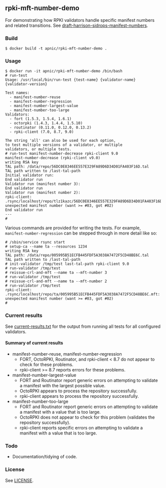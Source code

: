 ## rpki-mft-number-demo

For demonstrating how RPKI validators handle specific manifest
numbers and related transitions.  See
[draft-harrison-sidrops-manifest-numbers](https://datatracker.ietf.org/doc/draft-harrison-sidrops-manifest-numbers/).

### Build

    $ docker build -t apnic/rpki-mft-number-demo .

### Usage

    $ docker run -it apnic/rpki-mft-number-demo /bin/bash
    # run-test
    Usage: /usr/local/bin/run-test {test-name} {validator-name} {validator-version}

    Test names:
      - manifest-number-reuse
      - manifest-number-regression
      - manifest-number-largest-value
      - manifest-number-too-large
    Validators:
      - fort (1.5.3, 1.5.4, 1.6.1)
      - octorpki (1.4.3, 1.4.4, 1.5.10)
      - routinator (0.11.0, 0.12.0, 0.13.2)
      - rpki-client (7.0, 8.7, 9.0)

    The string 'all' can also be used for each option,
    to test multiple versions of a validator, or multiple
    validators, or multiple tests.
    # run-test manifest-number-decrease rpki-client 9.0
    manifest-number-decrease (rpki-client v9.0)
    writing RSA key
    TAL path: /data/repo/56DC0E8346EE557E329FA89D6D34D01FA403F16D.tal
    TAL path written to /last-tal-path
    Initial validator run:
    End validator run
    Validator run (manifest number 3):
    End validator run
    Validator run (manifest number 2):
    rpki-client: .rsync/localhost/repo/tlz1kazc/56DC0E8346EE557E329FA89D6D34D01FA403F16D.mft: unexpected manifest number (want >= #03, got #02)
    End validator run
    ---
    #

Various commands are provided for writing the tests.  For example,
`manifest-number-regression` can be stepped through in more detail like
so:

    # /sbin/service rsync start
    # setup-ca --name ta --resources 1234
    writing RSA key
    TAL path: /data/repo/005995B51ECFB445FDF5A3038A7472F5CD48BE6C.tal
    TAL path written to /last-tal-path
    # init-validator /tmp/test last-tal-path rpki-client 9.0
    # run-validator /tmp/test
    # reissue-crl-and-mft --name ta --mft-number 3
    # run-validator /tmp/test
    # reissue-crl-and-mft --name ta --mft-number 2
    # run-validator /tmp/test
    rpki-client: .rsync/localhost/repo/ta/005995B51ECFB445FDF5A3038A7472F5CD48BE6C.mft: unexpected manifest number (want >= #03, got #02)
    #

### Current results

See [current-results.txt](current-results.txt) for the output from
running all tests for all configured validators.

#### Summary of current results

 - manifest-number-reuse, manifest-number-regression
    - FORT, OctoRPKI, Routinator, and rpki-client < 8.7 do not appear
      to check for these problems.
    - rpki-client >= 8.7 reports errors for these problems.
 - manifest-number-largest-value
    - FORT and Routinator report generic errors on attempting to
      validate a manifest with the largest possible value.
    - OctoRPKI appears to process the repository successfully.
    - rpki-client appears to process the repository successfully.
 - manifest-number-too-large
    - FORT and Routinator report generic errors on attempting to
      validate a manifest with a value that is too large.
    - OctoRPKI does not appear to check for this problem (validates
      the repository successfully).
    - rpki-client reports specific errors on attempting to validate a
      manifest with a value that is too large.

### Todo

 - Documentation/tidying of code.

### License

See [LICENSE](./LICENSE).
